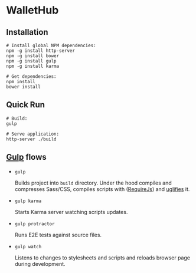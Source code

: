 WalletHub
======

Installation
------------

    # Install global NPM dependencies:
    npm -g install http-server
    npm -g install bower
    npm -g install gulp
    npm -g install karma

    # Get dependencies:
    npm install
    bower install

Quick Run
----------

    # Build:
    gulp

    # Serve application:
    http-server ./build

[Gulp](http://gulpjs.com/) flows
----------
* `gulp`

  Builds project into `build` directory. Under the hood compiles and compresses Sass/CSS, compiles scripts
  with ([RequireJs](http://requirejs.org/)) and [uglifies](http://lisperator.net/uglifyjs/) it.

* `gulp karma`

  Starts Karma server watching scripts updates.

* `gulp protractor`

  Runs E2E tests against source files.

* `gulp watch`

  Listens to changes to stylesheets and scripts and reloads browser page during development.
